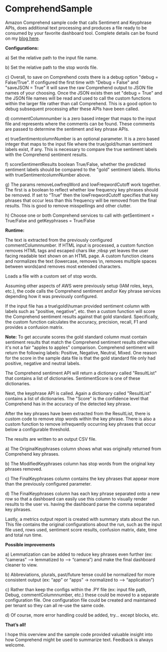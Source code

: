 # ComprehendSample
 Amazon Comprehend sample code that calls Sentiment and Keyphrase APIs, does additional text processing and produces a file ready to be consumed by your favorite dashboard tool. Complete details can be found on my <a href="https://avidml.wordpress.com/2021/03/21/amazon-comprehend-sample/">blog here</a>. 

<b>Configurations:</b>

a) Set the relative path to the input file name.

b) Set the relative path to the stop words file.

c) Overall, to save on Comprehend costs there is a debug option "debug = False/True". If configured the first time with "Debug = False" and "saveJSON = True" it will save the raw Comprehend output to JSON file names of your choosing. Once the JSON exists then set "debug = True" and the JSON file names will be read and used to call the custom functions within the larger file rather than call Comprehend. This is a good option to debug subsequent processing after these APIs have been called. 

d) commentColumnnumber is a zero based integer that maps to the input file and represents where the comments can be found. These comments are passed to determine the sentiment and key phrase APIs.

e) trueSentimentcolumnNumber is an optional parameter. It is a zero based integer that maps to the input file where the true/gold/human sentiment labels exist, if any. This is necessary to compare the true sentiment labels with the Comprehend sentiment results.

f) scoreSentimentResults boolean True/False, whether the predicted sentiment labels should be compared to the "gold" sentiment labels. Works with trueSentimentcolumnNumber above.

g) The params removeLowfreqWord and lowFreqwordCutoff work together. The first is a boolean to reflect whether low frequency key phrases should be removed. If set to “True” then the lowFreqwordCutoff specifies that key phrases that occur less than this frequency will be removed from the final results. This is good to remove misspellings and other clutter.

h) Choose one or both Comprehend services to call with getSentiment = True/False and getKeyphrases = True/False

<b>Runtime:</b>

The text is extracted from the previously configured commentColumnnumber. If HTML input is processed, a custom function removes HTML tags and escaped chars like ;nbsp yet leaves the user facing readable text shown on an HTML page. A custom function cleans and normalizes the text (lowercase, removes \n, removes multiple spaces between words)and removes most extended characters.

Loads a file with a custom set of stop words.

Assuming other aspects of AWS were previously setup (IAM roles, keys, etc.), the code calls the Comprehend sentiment and\or Key phrase services depending how it was previously configured. 

If the input file has a true\gold\human provided sentiment column with labels such as "positive, negative", etc. then a custom function will score the Comprehend sentiment results against that gold standard. Specifically, the custom function calculates the accuracy, precision, recall, F1 and provides a confusion matrix.

<b>Note:</b> To get accurate scores the gold standard column must contain sentiment results that match the Comprehend sentiment results otherwise it's not a fair "apples to apples" comparison. Comprehend sentiment will return the following labels: Positive, Negative, Neutral, Mixed. One reason for the score in the sample data file is that the gold standard file only had positive, negative and neutral labels.

The Comprehend sentiment API will return a dictionary called "ResultList" that contains a list of dictionaries. SentimentScore is one of these dictionaries.

Next, the keyphrase API is called. Again a dictionary called "ResultList" contains a list of dictionaries. The "Score" is the confidence level that Comprehend has in the accuracy of the detected key phrase.

After the key phrases have been extracted from the ResultList, there is custom code to remove stop words within the key phrase. There is also a custom function to remove infrequently occurring key phrases that occur below a configurable threshold.

The results are written to an output CSV file.

a) The OriginalKeyphrases column shows what was originally returned from Comprehend key phrases. 

b) The ModifiedKeyphrases column has stop words from the original key phrases removed.  

c) The FinalKeyphrases column contains the key phrases that appear more than the previously configured parameter. 

d) The FinalKeyphrases column has each key phrase separated onto a new row so that a dashboard can easily use this column to visually render results to the user vs. having the dashboard parse the comma separated key phrases.

Lastly, a metrics output report is created with summary stats about the run. This file contains the original configurations about the run, such as the input file used, rows used, sentiment score results, confusion matrix, date, time and total run time.

<b>Possible improvements</b>

a) Lemmatization can be added to reduce key phrases even further (ex: “cameras” –> lemmatized to –> “camera”) and make the final dashboard cleaner to view.

b) Abbreviations, plurals, past/future tense could be normalized for more consistent output (ex: “app” or “apps” -> normalized to –> “application”)

c) Rather than keep the configs within the .PY file (ex: input file path, Debug, commentColumnnumber, etc.) these could be moved to a separate configuration file. One configuration file could be created and maintained per tenant so they can all re-use the same code.

d) Of course, more error handling could be added, try… except blocks, etc. 

<b>That’s all!</b>

I hope this overview and the sample code provided valuable insight into how Comprehend might be used to summarize text. Feedback is always welcome. 
